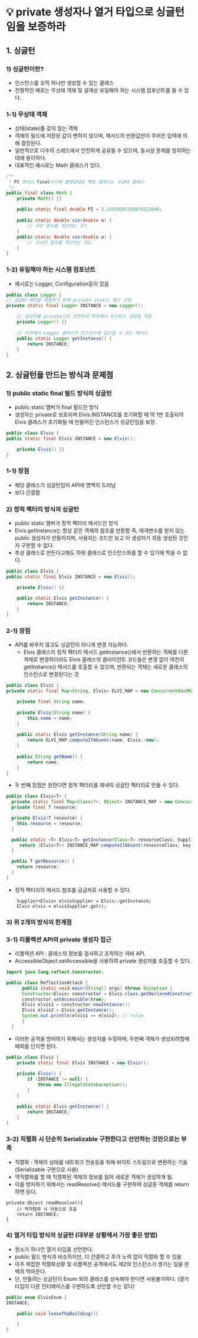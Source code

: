 # 💡 private 생성자나 열거 타입으로 싱글턴임을 보증하라

## 1. 싱글턴

### 1) 싱글턴이란?
* 인스턴스를 오직 하나만 생성할 수 있는 클래스
* 전형적인 예로는 무상태 객체 및 설계상 유일해야 하는 시스템 컴포넌트를 들 수 있다.

### 1-1) 무상태 객체
* 상태(state)를 갖지 않는 객체
* 객체의 필드에 저장된 값이 변하지 않으며, 메서드의 반환값만이 주어진 입력에 의해 결정된다.
* 일반적으로 다수의 스레드에서 안전하게 공유될 수 있으며, 동시성 문제를 방지하는 데에 용이하다.
* 대표적인 예시로는 Math 클래스가 있다.
```java
/**
 * PI 변수는 final이기에 불변상태로 해당 클래스는 무상태 클래스
 */
public final class Math {
    private Math() {}
    
    public static final double PI = 3.14159265358979323846;
    
    public static double sin(double a) {
        // 사인 함수를 계산하는 코드
    }
    public static double cos(double a) {
        // 코사인 함수를 계산하는 코드
    }
}
```
### 1-2) 유일해야 하는 시스템 컴포넌트
 * 예시로는 Logger, Configuration등이 있음
```java
public class Logger {
// 싱글턴 패턴을 적용하기 위해 private static 필드 선언
private static final Logger INSTANCE = new Logger();

    // 생성자를 private으로 선언하여 외부에서 인스턴스 생성을 막음
    private Logger() {}
    
    // 외부에서 Logger 클래스의 인스턴스에 접근할 수 있는 메서드
    public static Logger getInstance() {
        return INSTANCE;
    }
}
```

## 2. 싱글턴을 만드는 방식과 문제점
### 1) public static final 필드 방식의 싱글턴
* public static 멤버가 final 필드인 방식
* 생성자는 private로 보호되며 Elvis.INSTANCE를 초기화할 때 딱 1번 호출되어 
Elvis 클래스가 초기화될 때 만들어진 인스턴스가 싱글턴임을 보장.

```java
public class Elvis {
public static final Elvis INSTANCE = new Elvis();

    private Elvis() {}
}
```

### 1-1) 장점
* 해당 클래스가 싱글턴임이 API에 명백히 드러남
* 보다 간결함

### 2) 정적 팩터리 방식의 싱글턴
* public static 멤버가 정적 팩터리 메서드인 방식
* Elvis.getInstance는 항상 같은 객체의 참조를 반환함
즉, 매개변수를 받지 않는 public 생성자가 만들어지며, 사용자는 코드만 보고 이 생성자가 자동 생성된 것인지 구분할 수 없다.
* 추상 클래스로 만든다고해도 하위 클래스로 인스턴스화를 할 수 있기에 막을 수 없다. 

```java
public class Elvis {
public static final Elvis INSTANCE = new Elvis();

    private Elvis() {}

    public static Elvis getInstance() {
        return INSTANCE;
    }
}
```

### 2-1) 장점
* API를 바꾸지 않고도 싱글턴이 아니게 변경 가능하다.
  * Elvis 클래스의 정적 팩터리 메서드 getInstance()에서 반환하는 객체를 다른 객체로 변경하더라도
  Elvis 클래스의 클라이언트 코드들은 변경 없이 여전히 getInstance() 메서드를 호출할 수 있으며, 
  반환되는 객체는 새로운 클래스의 인스턴스로 변경된다는 것

```java  
public class Elvis {
private static final Map<String, Elvis> ELVI_MAP = new ConcurrentHashMap<>();

    private final String name;
    
    private Elvis(String name) {
        this.name = name;
    }
    
    public static Elvis getInstance(String name) {
        return ELVI_MAP.computeIfAbsent(name, Elvis::new);
    }
    
    public String getName() {
        return name;
    }
}
```

* 두 번째 장점은 원한다면 정적 팩터리를 제네릭 싱글턴 팩터리로 만들 수 있다.
```java  
public class Elvis<T> {
  private static final Map<Class<?>, Object> INSTANCE_MAP = new ConcurrentHashMap<>();
  private final T resource;

  private Elvis(T resource) {
    this.resource = resource;
  }

  public static <T> Elvis<T> getInstance(Class<T> resourceClass, Supplier<T> resourceSupplier) {
     return (Elvis<T>) INSTANCE_MAP.computeIfAbsent(resourceClass, key -> new Elvis<>(resourceSupplier.get()));
  }

  public T getResource() {
    return resource;
  }
}
```

* 정적 팩터리의 메서드 참조를 공급자로 사용할 수 있다.
```
    Supplier<Elvis> elvisSupplier = Elvis::getInstance;
    Elvis elvis = elvisSupplier.get();
```
### 3) 위 2개의 방식의 한계점
### 3-1) 리플렉션 API의 private 생성자 접근
* 리플렉션 API : 클래스의 정보를 검사하고 조작하는 자바 API.
* AccessibleObject.setAccessible을 사용하여 private 생성자를 호출할 수 있다.
```java
import java.lang.reflect.Constructor;  

public class ReflectionAttack {
      public static void main(String[] args) throws Exception {
      Constructor<Elvis> constructor = Elvis.class.getDeclaredConstructor();
      constructor.setAccessible(true);
      Elvis elvis1 = constructor.newInstance();
      Elvis elvis2 = Elvis.getInstance();
      System.out.println(elvis1 == elvis2); // false
      }
  }
```

* 이러한 공격을 방어하기 위해서는 생성자를 수정하여, 두번째 객체가 생성되려할때 예외를 던지면 된다.

```java
public class Elvis {
    private static final Elvis INSTANCE = new Elvis();
    
    private Elvis() {
        if (INSTANCE != null) {
            throw new IllegalStateException();
        }
    }

    public static Elvis getInstance() {
        return INSTANCE;
    }
}
```


### 3-2) 직렬화 시 단순히 Serializable 구현한다고 선언하는 것만으로는 부족
* 직렬화 : 객체의 상태를 네트워크 전송등을 위해 바이트 스트림으로 변환하는 기술 (Serializable 구현으로 사용)
* 역직렬화를 할 때 직렬화된 객체의 정보를 읽어 새로운 객체가 생성하게 됨.
* 이를 방지하기 위해서는 readResolve() 메서드롤 구현하여 싱글톤 객체를 return하면 된다.

```
private Object readResolve(){
    // 역직렬화 시 자동으로 호출
    return INSTANCE;
}
```



### 4) 열거 타입 방식의 싱글턴 (대부분 상황에서 가장 좋은 방법)
* 원소가 하나인 열거 타입을 선언한다.
* public 필드 방식과 비슷하지만, 더 간결하고 추가 노력 없이 직렬화 할 수 있음
* 아주 복잡한 직렬화상황 및 리플렉션 공격에서도 제2의 인스턴스가 생기는 일을 완벽히 막아준다.
* 단, 만들려는 싱글턴이 Enum 외의 클래스를 상속해야 한다면 사용불가하다. (열거 타입이 다른 인터페이스를 구현하도록 선언할 수는 있다)

```java
public enum ElvisEnum {
INSTANCE;

    public void leaveTheBuilding(){

    }
}
```